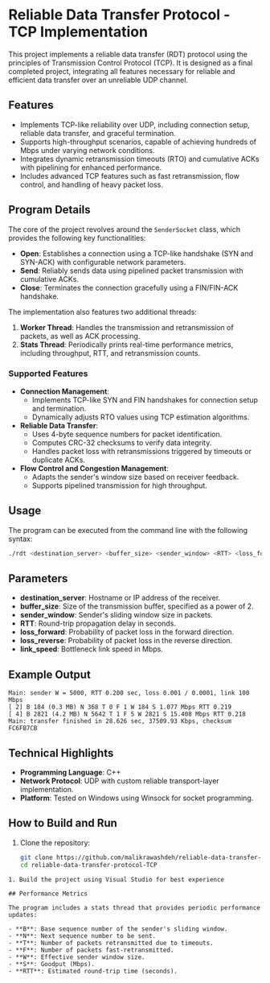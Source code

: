 # Reliable Data Transfer Protocol - TCP Implementation

This project implements a reliable data transfer (RDT) protocol using the principles of Transmission Control Protocol (TCP). It is designed as a final completed project, integrating all features necessary for reliable and efficient data transfer over an unreliable UDP channel.

## Features

- Implements TCP-like reliability over UDP, including connection setup, reliable data transfer, and graceful termination.
- Supports high-throughput scenarios, capable of achieving hundreds of Mbps under varying network conditions.
- Integrates dynamic retransmission timeouts (RTO) and cumulative ACKs with pipelining for enhanced performance.
- Includes advanced TCP features such as fast retransmission, flow control, and handling of heavy packet loss.

## Program Details

The core of the project revolves around the `SenderSocket` class, which provides the following key functionalities:

- **Open**: Establishes a connection using a TCP-like handshake (SYN and SYN-ACK) with configurable network parameters.
- **Send**: Reliably sends data using pipelined packet transmission with cumulative ACKs.
- **Close**: Terminates the connection gracefully using a FIN/FIN-ACK handshake.

The implementation also features two additional threads:
1. **Worker Thread**: Handles the transmission and retransmission of packets, as well as ACK processing.
2. **Stats Thread**: Periodically prints real-time performance metrics, including throughput, RTT, and retransmission counts.

### Supported Features
- **Connection Management**:
  - Implements TCP-like SYN and FIN handshakes for connection setup and termination.
  - Dynamically adjusts RTO values using TCP estimation algorithms.
- **Reliable Data Transfer**:
  - Uses 4-byte sequence numbers for packet identification.
  - Computes CRC-32 checksums to verify data integrity.
  - Handles packet loss with retransmissions triggered by timeouts or duplicate ACKs.
- **Flow Control and Congestion Management**:
  - Adapts the sender's window size based on receiver feedback.
  - Supports pipelined transmission for high throughput.

## Usage

The program can be executed from the command line with the following syntax:

```bash
./rdt <destination_server> <buffer_size> <sender_window> <RTT> <loss_forward> <loss_reverse> <link_speed>
```
## Parameters

- **destination_server**: Hostname or IP address of the receiver.
- **buffer_size**: Size of the transmission buffer, specified as a power of 2.
- **sender_window**: Sender's sliding window size in packets.
- **RTT**: Round-trip propagation delay in seconds.
- **loss_forward**: Probability of packet loss in the forward direction.
- **loss_reverse**: Probability of packet loss in the reverse direction.
- **link_speed**: Bottleneck link speed in Mbps.

## Example Output

```plaintext
Main: sender W = 5000, RTT 0.200 sec, loss 0.001 / 0.0001, link 100 Mbps
[ 2] B 184 (0.3 MB) N 368 T 0 F 1 W 184 S 1.077 Mbps RTT 0.219
[ 4] B 2821 (4.2 MB) N 5642 T 1 F 5 W 2821 S 15.408 Mbps RTT 0.218
Main: transfer finished in 28.626 sec, 37509.93 Kbps, checksum FC6FB7CB
```
## Technical Highlights

- **Programming Language**: C++
- **Network Protocol**: UDP with custom reliable transport-layer implementation.
- **Platform**: Tested on Windows using Winsock for socket programming.

## How to Build and Run

1. Clone the repository:
   ```bash
   git clone https://github.com/malikrawashdeh/reliable-data-transfer-protocol-TCP/
   cd reliable-data-transfer-protocol-TCP
```
1. Build the project using Visual Studio for best experience

## Performance Metrics

The program includes a stats thread that provides periodic performance updates:

- **B**: Base sequence number of the sender's sliding window.
- **N**: Next sequence number to be sent.
- **T**: Number of packets retransmitted due to timeouts.
- **F**: Number of packets fast-retransmitted.
- **W**: Effective sender window size.
- **S**: Goodput (Mbps).
- **RTT**: Estimated round-trip time (seconds).

